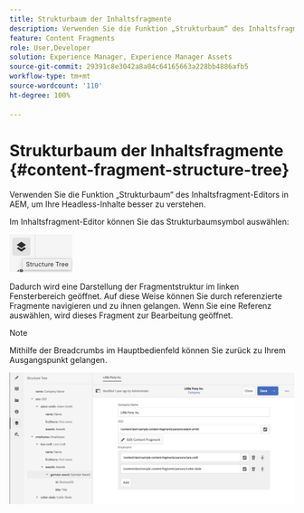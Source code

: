 ```yaml
---
title: Strukturbaum der Inhaltsfragmente
description: Verwenden Sie die Funktion „Strukturbaum“ des Inhaltsfragment-Editors in AEM, um Ihre Headless-Inhalte besser zu verstehen.
feature: Content Fragments
role: User,Developer
solution: Experience Manager, Experience Manager Assets
source-git-commit: 29391c8e3042a8a04c64165663a228bb4886afb5
workflow-type: tm+mt
source-wordcount: '110'
ht-degree: 100%

---
```


# Strukturbaum der Inhaltsfragmente {#content-fragment-structure-tree}

Verwenden Sie die Funktion „Strukturbaum“ des Inhaltsfragment-Editors in AEM, um Ihre Headless-Inhalte besser zu verstehen.

Im Inhaltsfragment-Editor können Sie das Strukturbaumsymbol auswählen:

![Strukturbaum der Inhaltsfragmente](assets/cfm-structuretree-01.png)

Dadurch wird eine Darstellung der Fragmentstruktur im linken Fensterbereich geöffnet. Auf diese Weise können Sie durch referenzierte Fragmente navigieren und zu ihnen gelangen. Wenn Sie eine Referenz auswählen, wird dieses Fragment zur Bearbeitung geöffnet.

>[!NOTE]
>
>Mithilfe der Breadcrumbs im Hauptbedienfeld können Sie zurück zu Ihrem Ausgangspunkt gelangen.

![Strukturbaum der Inhaltsfragmente](assets/cfm-structuretree-02.png)
